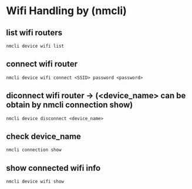 
# Wifi Handling by (nmcli)

## list wifi routers
```
nmcli device wifi list
```

## connect wifi router
```
nmcli device wifi connect <SSID> password <password>
```

## diconnect wifi router -> (<device_name> can be obtain by nmcli connection show)
```
nmcli device disconnect <device_name>
```

## check device_name
```
nmcli connection show
```

## show connected wifi info
```
nmcli device wifi show
```
